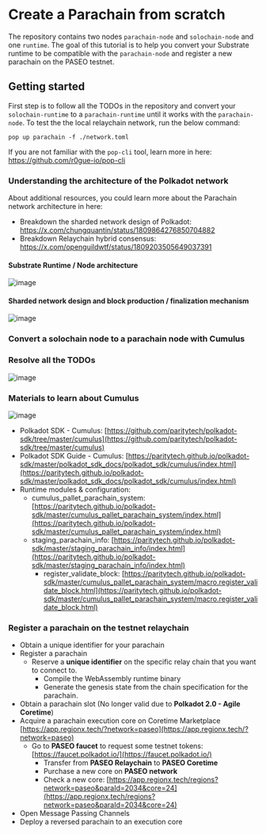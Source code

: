 # Create a Parachain from scratch

The repository contains two nodes `parachain-node` and `solochain-node` and one `runtime`. The goal of this tutorial is to help you convert your Substrate runtime to be compatible with the `parachain-node` and register a new parachain on the PASEO testnet. 

## Getting started
First step is to follow all the TODOs in the repository and convert your `solochain-runtime` to a `parachain-runtime` until it works with the `parachain-node`. To test the the local relaychain network, run the below command:
```
pop up parachain -f ./network.toml
```

If you are not familiar with the `pop-cli` tool, learn more in here: https://github.com/r0gue-io/pop-cli

### Understanding the architecture of the Polkadot network
About additional resources, you could learn more about the Parachain network architecture in here: 
- Breakdown the sharded network design of Polkadot: https://x.com/chungquantin/status/1809864276850704882
- Breakdown Relaychain hybrid consensus: https://x.com/openguildwtf/status/1809203505649037391

#### Substrate Runtime / Node architecture
![image](https://github.com/user-attachments/assets/0ceb5e33-1fa6-4080-b16f-9cf060f170d7)

#### Sharded network design and block production / finalization mechanism
![image](https://github.com/user-attachments/assets/de283c8a-f670-4699-bbdd-06d519570fd1)


### Convert a solochain node to a parachain node with Cumulus
### Resolve all the TODOs
![image](https://github.com/user-attachments/assets/d6ec39a0-ff1f-47b9-8a79-30c12bb4dec4)

### Materials to learn about Cumulus

![image](https://github.com/user-attachments/assets/09d0cc5f-dc7e-430a-afa6-9e978cf628bd)


- Polkadot SDK - Cumulus: [https://github.com/paritytech/polkadot-sdk/tree/master/cumulus](https://github.com/paritytech/polkadot-sdk/tree/master/cumulus)
- Polkadot SDK Guide - Cumulus: [https://paritytech.github.io/polkadot-sdk/master/polkadot_sdk_docs/polkadot_sdk/cumulus/index.html](https://paritytech.github.io/polkadot-sdk/master/polkadot_sdk_docs/polkadot_sdk/cumulus/index.html)
- Runtime modules & configuration:
  - cumulus_pallet_parachain_system: [https://paritytech.github.io/polkadot-sdk/master/cumulus_pallet_parachain_system/index.html](https://paritytech.github.io/polkadot-sdk/master/cumulus_pallet_parachain_system/index.html)
  - staging_parachain_info: [https://paritytech.github.io/polkadot-sdk/master/staging_parachain_info/index.html](https://paritytech.github.io/polkadot-sdk/master/staging_parachain_info/index.html)
	- register_validate_block: [https://paritytech.github.io/polkadot-sdk/master/cumulus_pallet_parachain_system/macro.register_validate_block.html](https://paritytech.github.io/polkadot-sdk/master/cumulus_pallet_parachain_system/macro.register_validate_block.html)

### Register a parachain on the testnet relaychain
- Obtain a unique identifier for your parachain
- Register a parachain
  - Reserve a **unique identifier** on the specific relay chain that you want to connect to.
	- Compile the WebAssembly runtime binary
	- Generate the genesis state from the chain specification for the parachain.
- Obtain a parachain slot (No longer valid due to **Polkadot 2.0 - Agile Coretime**)
- Acquire a parachain execution core on Coretime Marketplace [https://app.regionx.tech/?network=paseo](https://app.regionx.tech/?network=paseo)
  - Go to **PASEO faucet** to request some testnet tokens: [https://faucet.polkadot.io/](https://faucet.polkadot.io/)
	- Transfer from **PASEO Relaychain** to **PASEO Coretime**
	- Purchase a new core on **PASEO network**
	- Check a new core: [https://app.regionx.tech/regions?network=paseo&paraId=2034&core=24](https://app.regionx.tech/regions?network=paseo&paraId=2034&core=24)
- Open Message Passing Channels
- Deploy a reversed parachain to an execution core
